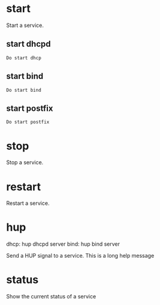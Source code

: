 # start

Start a service.

## start dhcpd

    Do start dhcp

## start bind

    Do start bind

## start postfix

    Do start postfix

# stop

Stop a service.

# restart

Restart a service.

# hup

dhcp: hup dhcpd server
bind: hup bind server

Send a HUP signal to a service.
This is a long help message

# status

Show the current status of a service

